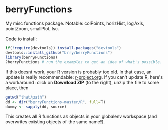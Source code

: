 berryFunctions
==============

My misc functions package. Notable: colPoints, horizHist, logAxis, pointZoom, smallPlot, lsc.

Code to install:

```R
if(!require(devtools)) install.packages("devtools")
devtools::install_github("brry/berryFunctions")
library(berryFunctions)
?berryFunctions # run the examples to get an idea of what's possible.
```

If this doesnt work, your R version is probably too old. In that case, an update is really recommendable: [r-project.org](http://www.r-project.org/). If you can't update R, here's a workaround:
click on **Download ZIP** (to the right), unzip the file to some place, then
```R
getwd("that/path")
dd <- dir("berryFunctions-master/R", full=T)
dummy <- sapply(dd, source)
```
This creates all R functions as objects in your globalenv workspace (and overwrites existing objects of the same name!).
